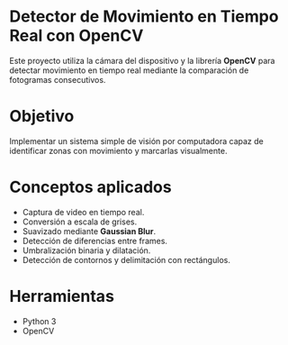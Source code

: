 # Detector de Movimiento en Tiempo Real con OpenCV

Este proyecto utiliza la cámara del dispositivo y la librería **OpenCV** para detectar movimiento en tiempo real mediante la comparación de fotogramas consecutivos.

# Objetivo
Implementar un sistema simple de visión por computadora capaz de identificar zonas con movimiento y marcarlas visualmente.

# Conceptos aplicados
- Captura de video en tiempo real.
- Conversión a escala de grises.
- Suavizado mediante **Gaussian Blur**.
- Detección de diferencias entre frames.
- Umbralización binaria y dilatación.
- Detección de contornos y delimitación con rectángulos.

# Herramientas
- Python 3
- OpenCV
